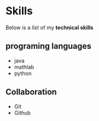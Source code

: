 # Skills
Below is a _list_ of my **technical skills**
## programing languages
- java
- mathlab 
- python
## Collaboration
- Git
- Github
